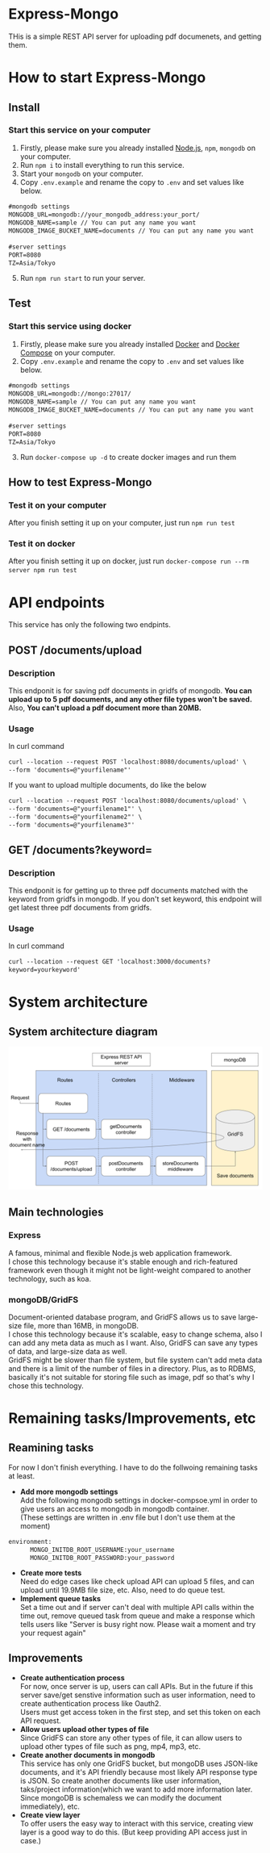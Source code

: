 # Express-Mongo

THis is a simple REST API server for uploading pdf documenets, and getting them.

# How to start Express-Mongo

## Install

### Start this service on your computer

1. Firstly, please make sure you already installed [Node.js](https://nodejs.org/en/), `npm`, `mongodb` on your computer.
2. Run `npm i` to install everything to run this service.
3. Start your `mongodb` on your computer.
4. Copy `.env.example` and rename the copy to `.env` and set values like below.

```
#mongodb settings
MONGODB_URL=mongodb://your_mongodb_address:your_port/
MONGODB_NAME=sample // You can put any name you want
MONGODB_IMAGE_BUCKET_NAME=documents // You can put any name you want

#server settings
PORT=8080
TZ=Asia/Tokyo
```

5. Run `npm run start` to run your server.

## Test

### Start this service using docker

1. Firstly, please make sure you already installed [Docker](https://docs.docker.com/get-docker/) and [Docker Compose](https://docs.docker.com/get-docker/) on your computer.
2. Copy `.env.example` and rename the copy to `.env` and set values like below.

```
#mongodb settings
MONGODB_URL=mongodb://mongo:27017/
MONGODB_NAME=sample // You can put any name you want
MONGODB_IMAGE_BUCKET_NAME=documents // You can put any name you want

#server settings
PORT=8080
TZ=Asia/Tokyo
```

3. Run `docker-compose up -d` to create docker images and run them

## How to test Express-Mongo

### Test it on your computer

After you finish setting it up on your computer, just run `npm run test`

### Test it on docker

After you finish setting it up on docker, just run `docker-compose run --rm server npm run test`

# API endpoints

This service has only the following two endpints.

## POST /documents/upload

### Description

This endponit is for saving pdf documents in gridfs of mongodb. **You can upload up to 5 pdf documents, and any other file types won't be saved.**\
Also, **You can't upload a pdf document more than 20MB.**

### Usage

In curl command

```
curl --location --request POST 'localhost:8080/documents/upload' \
--form 'documents=@"yourfilename"'
```

If you want to upload multiple documents, do like the below

```
curl --location --request POST 'localhost:8080/documents/upload' \
--form 'documents=@"yourfilename1"' \
--form 'documents=@"yourfilename2"' \
--form 'documents=@"yourfilename3"'
```

## GET /documents?keyword=

### Description

This endponit is for getting up to three pdf documents matched with the keyword from gridfs in mongodb. If you don't set keyword, this endpoint will get latest three pdf documents from gridfs.

### Usage

In curl command

```
curl --location --request GET 'localhost:3000/documents?keyword=yourkeyword'
```

# System architecture

## System architecture diagram

![System architecture diagram](/assets/system_architecture.svg)

## Main technologies

### Express

A famous, minimal and flexible Node.js web application framework.\
I chose this technology because it's stable enough and rich-featured framework even though it might not be light-weight compared to another technology, such as koa.

### mongoDB/GridFS

Document-oriented database program, and GridFS allows us to save large-size file, more than 16MB, in mongoDB.\
I chose this technology because it's scalable, easy to change schema, also I can add any meta data as much as I want. Also, GridFS can save any types of data, and large-size data as well.\
GridFS might be slower than file system, but file system can't add meta data and there is a limit of the number of files in a directory. Plus, as to RDBMS, basically it's not suitable for storing file such as image, pdf so that's why I chose this technology.

# Remaining tasks/Improvements, etc

## Reamining tasks

For now I don't finish everything. I have to do the follwoing remaining tasks at least.

- **Add more mongodb settings**\
  Add the following mongodb settings in docker-compsoe.yml in order to give users an access to mongodb in mongodb container.\
  (These settings are written in .env file but I don't use them at the moment)

```
environment:
      MONGO_INITDB_ROOT_USERNAME:your_username
      MONGO_INITDB_ROOT_PASSWORD:your_password
```

- **Create more tests**\
  Need do edge cases like check upload API can upload 5 files, and can upload until 19.9MB file size, etc. Also, need to do queue test.
- **Implement queue tasks**\
  Set a time out and if server can't deal with multiple API calls within the time out, remove queued task from queue and make a response which tells users like "Server is busy right now. Please wait a moment and try your request again"

## Improvements

- **Create authentication process**\
  For now, once server is up, users can call APIs. But in the future if this server save/get senstive information such as user information, need to create authentication process like Oauth2.\
  Users must get access token in the first step, and set this token on each API request.
- **Allow users upload other types of file**\
  Since GridFS can store any other types of file, it can allow users to upload other types of file such as png, mp4, mp3, etc.
- **Create another documents in mongodb**\
  This service has only one GridFS bucket, but mongoDB uses JSON-like documents, and it's API friendly because most likely API response type is JSON. So create another documents like user information, taks/project information(which we want to add more information later. Since mongoDB is schemaless we can modify the document immediately), etc.
- **Create view layer**\
  To offer users the easy way to interact with this service, creating view layer is a good way to do this. (But keep providing API access just in case.)
